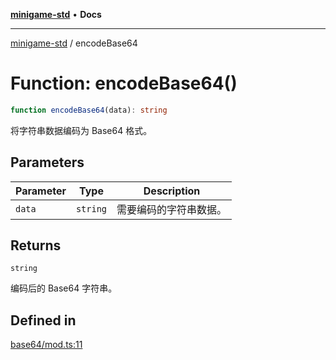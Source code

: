 [**minigame-std**](../README.md) • **Docs**

***

[minigame-std](../README.md) / encodeBase64

# Function: encodeBase64()

```ts
function encodeBase64(data): string
```

将字符串数据编码为 Base64 格式。

## Parameters

| Parameter | Type | Description |
| ------ | ------ | ------ |
| `data` | `string` | 需要编码的字符串数据。 |

## Returns

`string`

编码后的 Base64 字符串。

## Defined in

[base64/mod.ts:11](https://github.com/JiangJie/minigame-std/blob/1d046e44c5931182cced8ad59c3bf51847c8ead7/src/std/base64/mod.ts#L11)
